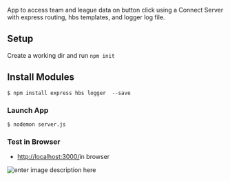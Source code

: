 App to access team and league data on button click using a Connect Server with express routing, hbs templates, and logger log file.


## Setup
Create a working dir and run ```npm init```


## Install Modules
```
$ npm install express hbs logger  --save
```

### Launch App
```
$ nodemon server.js
```


### Test in Browser 
+ [http://localhost:3000/](http://localhost:3000/login)in browser

![enter image description here](https://lh3.googleusercontent.com/ElkUgpww-C0wUhjVYd1dAKRj2I7dhWaaalqPw4WDZBnrhUCWLWaAAUDmEb_9uYu0cs8bsbjFhGs)

